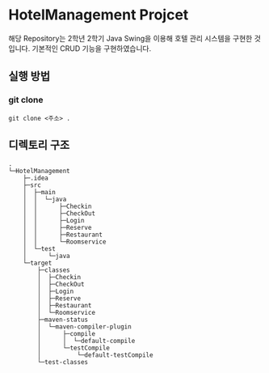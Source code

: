 # HotelManagement Projcet
해당 Repository는 2학년 2학기 Java Swing을 이용해 호텔 관리 시스템을 구현한 것입니다.
기본적인 CRUD 기능을 구현하였습니다.

## 실행 방법
### git clone
```
git clone <주소> .
```

## 디렉토리 구조
```
.
└─HotelManagement
    ├─.idea
    ├─src
    │  ├─main
    │  │  └─java
    │  │      ├─Checkin
    │  │      ├─CheckOut
    │  │      ├─Login
    │  │      ├─Reserve
    │  │      ├─Restaurant
    │  │      └─Roomservice
    │  └─test
    │      └─java
    └─target
        ├─classes
        │  ├─Checkin
        │  ├─CheckOut
        │  ├─Login
        │  ├─Reserve
        │  ├─Restaurant
        │  └─Roomservice
        ├─maven-status
        │  └─maven-compiler-plugin
        │      ├─compile
        │      │  └─default-compile
        │      └─testCompile
        │          └─default-testCompile
        └─test-classes
```

